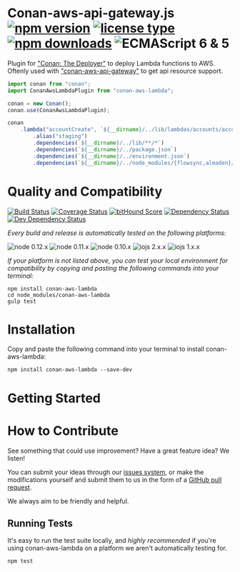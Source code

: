 # Conan-aws-api-gateway.js [![npm version](https://img.shields.io/npm/v/conan-aws-lambda.svg)](https://www.npmjs.com/package/conan-aws-lambda) [![license type](https://img.shields.io/npm/l/conan-aws-lambda.svg)](https://github.com/FreeAllMedia/conan-aws-lambda.git/blob/master/LICENSE) [![npm downloads](https://img.shields.io/npm/dm/conan-aws-lambda.svg)](https://www.npmjs.com/package/conan-aws-lambda) ![ECMAScript 6 & 5](https://img.shields.io/badge/ECMAScript-6%20/%205-red.svg)

Plugin for ["Conan: The Deployer"](https://github.com/FreeAllMedia/conan) to deploy Lambda functions to AWS.
Oftenly used with ["conan-aws-api-gateway"](https://github.com/FreeAllMedia/conan-aws-lambda) to get api resource support.

```javascript
import conan from "conan";
import ConanAwsLambdaPlugin from "conan-aws-lambda";

conan = new Conan();
conan.use(ConanAwsLambdaPlugin);

conan
	.lambda("accountCreate", `${__dirname}/../lib/lambdas/accounts/accountCreate.js`, "AWSLambda")
		.alias("staging")
		.dependencies(`${__dirname}/../lib/**/*`)
		.dependencies(`${__dirname}/../package.json`)
		.dependencies(`${__dirname}/../environment.json`)
		.dependencies(`${__dirname}/../node_modules/{flowsync,almaden}/**/*`);
```

# Quality and Compatibility

[![Build Status](https://travis-ci.org/FreeAllMedia/conan-aws-lambda.png?branch=master)](https://travis-ci.org/FreeAllMedia/conan-aws-lambda) [![Coverage Status](https://coveralls.io/repos/FreeAllMedia/conan-aws-lambda/badge.svg)](https://coveralls.io/r/FreeAllMedia/conan-aws-lambda)  [![bitHound Score](https://www.bithound.io/github/FreeAllMedia/conan-aws-lambda/badges/score.svg)](https://www.bithound.io/github/FreeAllMedia/conan-aws-lambda)  [![Dependency Status](https://david-dm.org/FreeAllMedia/conan-aws-lambda.png?theme=shields.io)](https://david-dm.org/FreeAllMedia/conan-aws-lambda?theme=shields.io) [![Dev Dependency Status](https://david-dm.org/FreeAllMedia/conan-aws-lambda/dev-status.svg)](https://david-dm.org/FreeAllMedia/conan-aws-lambda?theme=shields.io#info=devDependencies)

*Every build and release is automatically tested on the following platforms:*

![node 0.12.x](https://img.shields.io/badge/node-0.12.x-brightgreen.svg) ![node 0.11.x](https://img.shields.io/badge/node-0.11.x-brightgreen.svg) ![node 0.10.x](https://img.shields.io/badge/node-0.10.x-brightgreen.svg)
![iojs 2.x.x](https://img.shields.io/badge/iojs-2.x.x-brightgreen.svg) ![iojs 1.x.x](https://img.shields.io/badge/iojs-1.x.x-brightgreen.svg)



*If your platform is not listed above, you can test your local environment for compatibility by copying and pasting the following commands into your terminal:*

```
npm install conan-aws-lambda
cd node_modules/conan-aws-lambda
gulp test
```

# Installation

Copy and paste the following command into your terminal to install conan-aws-lambda:

```
npm install conan-aws-lambda --save-dev
```

# Getting Started


# How to Contribute

See something that could use improvement? Have a great feature idea? We listen!

You can submit your ideas through our [issues system](https://github.com/FreeAllMedia/conan-aws-lambda/issues), or make the modifications yourself and submit them to us in the form of a [GitHub pull request](https://help.github.com/articles/using-pull-requests/).

We always aim to be friendly and helpful.

## Running Tests

It's easy to run the test suite locally, and *highly recommended* if you're using conan-aws-lambda on a platform we aren't automatically testing for.

```
npm test
```
